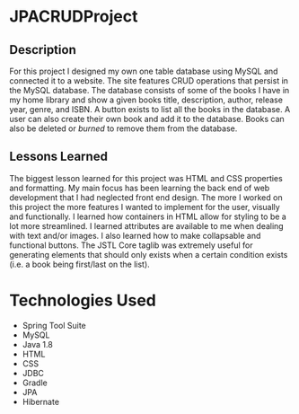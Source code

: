 # JPACRUDProject
## Description
For this project I designed my own one table database using MySQL and connected it to a website. The site features CRUD operations that persist in the MySQL database. The database consists of some of the books I have in my home library and show a given books title, description, author, release year, genre, and ISBN. A button exists to list all the books in the database. A user can also create their own book and add it to the database. Books can also be deleted or *burned* to remove them from the database.

## Lessons Learned
The biggest lesson learned for this project was HTML and CSS properties and formatting. My main focus has been learning the back end of web development that I had neglected front end design. The more I worked on this project the more features I wanted to implement for the user, visually and functionally. I learned how containers in HTML allow for styling to be a lot more streamlined. I learned attributes are available to me when dealing with text and/or images. I also learned how to make collapsable and functional buttons. The JSTL Core taglib was extremely useful for generating elements that should only exists when a certain condition exists (i.e. a book being first/last on the list).

# Technologies Used
* Spring Tool Suite
* MySQL
* Java 1.8
* HTML
* CSS
* JDBC
* Gradle
* JPA
* Hibernate
